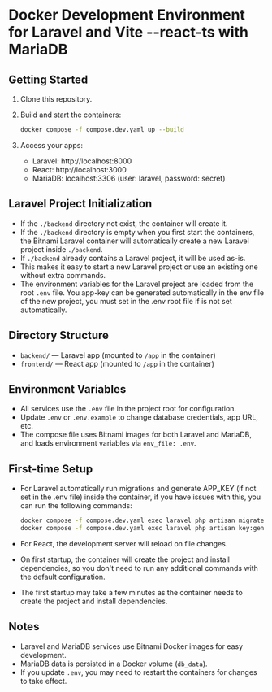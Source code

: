 # Docker Development Environment for Laravel and Vite --react-ts with MariaDB

## Getting Started

1. Clone this repository.
2. Build and start the containers:
   
   ```sh
   docker compose -f compose.dev.yaml up --build
   ```

3. Access your apps:
   - Laravel: http://localhost:8000
   - React: http://localhost:3000
   - MariaDB: localhost:3306 (user: laravel, password: secret)

## Laravel Project Initialization

- If the `./backend` directory not exist, the container will create it.
- If the `./backend` directory is empty when you first start the containers, the Bitnami Laravel container will automatically create a new Laravel project inside `./backend`.
- If `./backend` already contains a Laravel project, it will be used as-is.
- This makes it easy to start a new Laravel project or use an existing one without extra commands.
- The environment variables for the Laravel project are loaded from the root `.env` file. You app-key can be generated automatically in the env file of the new project, you must set in the .env root file if is not set automatically.

## Directory Structure

- `backend/`   — Laravel app (mounted to `/app` in the container)
- `frontend/`  — React app (mounted to `/app` in the container)

## Environment Variables

- All services use the `.env` file in the project root for configuration.
- Update `.env` or `.env.example` to change database credentials, app URL, etc.
- The compose file uses Bitnami images for both Laravel and MariaDB, and loads environment variables via `env_file: .env`.

## First-time Setup

- For Laravel automatically run migrations and generate APP_KEY (if not set in the .env file) inside the container, if you have issues with this, you can run the following commands:
  ```sh
  docker compose -f compose.dev.yaml exec laravel php artisan migrate
  docker compose -f compose.dev.yaml exec laravel php artisan key:generate
  ```
- For React, the development server will reload on file changes.
- On first startup, the container will create the project and install dependencies, so you don't need to run any additional commands with the default configuration.
  
- The first startup may take a few minutes as the container needs to create the project and install dependencies.

## Notes
- Laravel and MariaDB services use Bitnami Docker images for easy development.
- MariaDB data is persisted in a Docker volume (`db_data`).
- If you update `.env`, you may need to restart the containers for changes to take effect.
